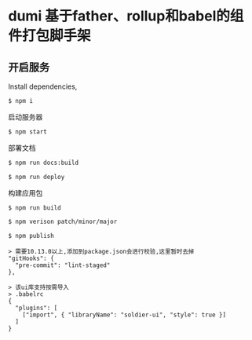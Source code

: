 # dumi 基于father、rollup和babel的组件打包脚手架

## 开启服务

Install dependencies,

```bash
$ npm i
```

启动服务器

```bash
$ npm start
```

部署文档

```bash
$ npm run docs:build

$ npm run deploy
```

构建应用包

```bash
$ npm run build

$ npm verison patch/minor/major

$ npm publish
```

```
> 需要10.13.0以上,添加到package.json会进行校验,这里暂时去掉
"gitHooks": {
  "pre-commit": "lint-staged"
},

> 该ui库支持按需导入
> .babelrc
{
  "plugins": [
    ["import", { "libraryName": "soldier-ui", "style": true }]
  ]
}
```
